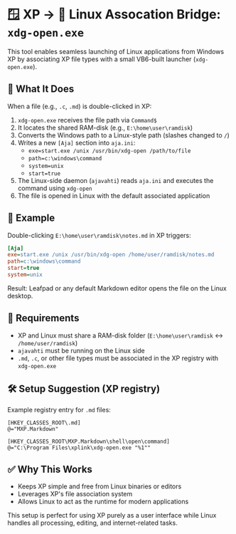 
# 🪟 XP → 🐧 Linux Assocation Bridge: `xdg-open.exe`

This tool enables seamless launching of Linux applications from Windows XP by associating XP file types with a small VB6-built launcher (`xdg-open.exe`).

## 🔄 What It Does

When a file (e.g., `.c`, `.md`) is double-clicked in XP:

1. `xdg-open.exe` receives the file path via `Command$`
2. It locates the shared RAM-disk (e.g., `E:\home\user\ramdisk`)
3. Converts the Windows path to a Linux-style path (slashes changed to `/`)
4. Writes a new `[Aja]` section into `aja.ini`:
   - `exe=start.exe /unix /usr/bin/xdg-open /path/to/file`
   - `path=c:\windows\command`
   - `system=unix`
   - `start=true`
5. The Linux-side daemon (`ajavahti`) reads `aja.ini` and executes the command using `xdg-open`
6. The file is opened in Linux with the default associated application

## 📁 Example

Double-clicking `E:\home\user\ramdisk\notes.md` in XP triggers:

```ini
[Aja]
exe=start.exe /unix /usr/bin/xdg-open /home/user/ramdisk/notes.md
path=c:\windows\command
start=true
system=unix
```

Result: Leafpad or any default Markdown editor opens the file on the Linux desktop.

## 🧩 Requirements

- XP and Linux must share a RAM-disk folder (`E:\home\user\ramdisk` ↔ `/home/user/ramdisk`)
- `ajavahti` must be running on the Linux side
- `.md`, `.c`, or other file types must be associated in the XP registry with `xdg-open.exe`

## 🛠️ Setup Suggestion (XP registry)

Example registry entry for `.md` files:

```
[HKEY_CLASSES_ROOT\.md]
@="MXP.Markdown"

[HKEY_CLASSES_ROOT\MXP.Markdown\shell\open\command]
@="C:\Program Files\xplink\xdg-open.exe "%1""
```

## ✅ Why This Works

- Keeps XP simple and free from Linux binaries or editors
- Leverages XP's file association system
- Allows Linux to act as the runtime for modern applications

This setup is perfect for using XP purely as a user interface while Linux handles all processing, editing, and internet-related tasks.
